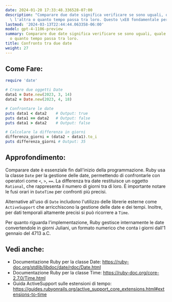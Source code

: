 ```yaml
---
date: 2024-01-20 17:33:48.336528-07:00
description: "Comparare due date significa verificare se sono uguali, quale precede\
  \ l'altra o quanto tempo passa tra loro. Questo \xE8 fondamentale per gestire\u2026"
lastmod: '2024-03-13T22:44:44.063358-06:00'
model: gpt-4-1106-preview
summary: Comparare due date significa verificare se sono uguali, quale precede l'altra
  o quanto tempo passa tra loro.
title: Confronto tra due date
weight: 27
---
```


## Come Fare:
```Ruby
require 'date'

# Creare due oggetti Date
data1 = Date.new(2023, 3, 14)
data2 = Date.new(2023, 4, 18)

# Confrontare le date
puts data1 < data2    # Output: true
puts data1 == data2   # Output: false
puts data1 > data2    # Output: false

# Calcolare la differenza in giorni
differenza_giorni = (data2 - data1).to_i
puts differenza_giorni # Output: 35
```

## Approfondimento:
Comparare date è essenziale fin dall'inizio della programmazione. Ruby usa la classe `Date` per la gestione delle date, permettendo di confrontarle con operatori come `<`, `>`, `==`. La differenza tra date restituisce un oggetto `Rational`, che rappresenta il numero di giorni tra di loro. È importante notare le fusi orari in `DateTime` per confronti più precisi.

Alternative all'uso di `Date` includono l'utilizzo delle librerie esterne come `ActiveSupport` che arricchiscono la gestione delle date e dei tempi. Inoltre, per dati temporali altamente precisi si può ricorrere a `Time`.

Per quanto riguarda l'implementazione, Ruby gestisce internamente le date convertendole in giorni Juliani, un formato numerico che conta i giorni dall'1 gennaio del 4713 a.C.

## Vedi anche:
- Documentazione Ruby per la classe Date: https://ruby-doc.org/stdlib/libdoc/date/rdoc/Date.html
- Documentazione Ruby per la classe Time: https://ruby-doc.org/core-2.7.0/Time.html
- Guida ActiveSupport sulle estensioni di tempo: https://guides.rubyonrails.org/active_support_core_extensions.html#extensions-to-time
